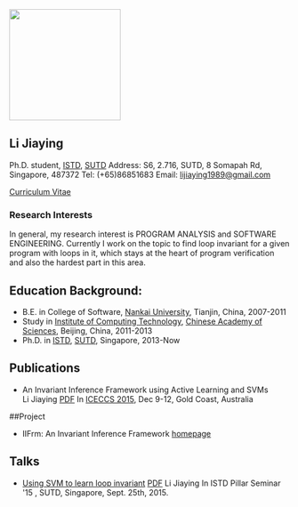 <img border="0" height="200" src="http://lijiaying.github.io/photo.jpg" />

## Li Jiaying
Ph.D. student, [ISTD](https://istd.sutd.edu.sg/), [SUTD](http://www.sutd.edu.sg/)
Address: S6, 2.716, SUTD, 8 Somapah Rd, Singapore, 487372
Tel: (+65)86851683
Email: lijiaying1989@gmail.com

[Curriculum Vitae](http://lijiaying.github.io/cv.pdf)

### Research Interests
In general, my research interest is PROGRAM ANALYSIS and SOFTWARE ENGINEERING. 
Currently I work on the topic to find loop invariant for a given program with loops in it, 
which stays at the heart of program verification and also the hardest part in this area.


## Education Background:
* B.E. in College of Software, [Nankai University](http://www.nankai.edu.cn), Tianjin, China, 2007-2011
* Study in [Institute of Computing Technology](http://english.ict.cas.cn/), [Chinese Academy of Sciences](http://english.cas.cn/), Beijing, China, 2011-2013
* Ph.D. in [ISTD](https://istd.sutd.edu.sg/), [SUTD](http://www.sutd.edu.sg/), Singapore, 2013-Now

## Publications
* An Invariant Inference Framework using Active Learning and SVMs  
Li Jiaying [PDF](http://lijiaying.github.io/PDF/AnInvariantInferenceFrameworkbyActiveLearningandSVMs.pdf)
In [ICECCS 2015](http://iceccs2015.monash.edu.au/2015/index.jsp), Dec 9-12, Gold Coast, Australia


##Project
* IIFrm: An Invariant Inference Framework [homepage](http://iifrm.github.io/)


## Talks
* [Using SVM to learn loop invariant](https://istd.sutd.edu.sg/news-events/event/seminar-series/using-svm-to-learn-loop-invariant/)
  [PDF](http://lijiaying.github.io/Talks/UsingSVMToLearnLoopInvariant.pdf)
  Li Jiaying
  In ISTD Pillar Seminar '15 , SUTD, Singapore, Sept. 25th, 2015. 